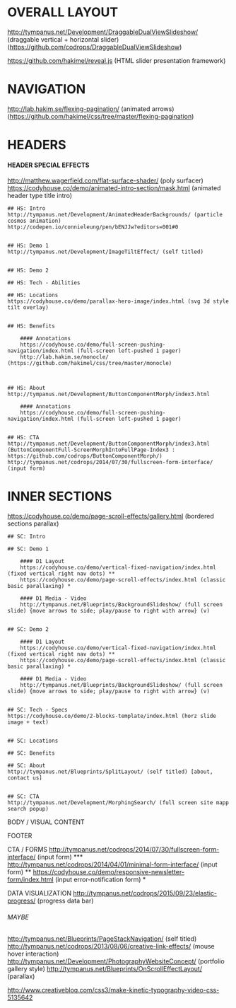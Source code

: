# OVERALL LAYOUT
http://tympanus.net/Development/DraggableDualViewSlideshow/ (draggable vertical + horizontal slider) (https://github.com/codrops/DraggableDualViewSlideshow)

https://github.com/hakimel/reveal.js (HTML slider presentation framework)



# NAVIGATION
http://lab.hakim.se/flexing-pagination/ (animated arrows) (https://github.com/hakimel/css/tree/master/flexing-pagination)




# HEADERS

#### HEADER SPECIAL EFFECTS
http://matthew.wagerfield.com/flat-surface-shader/ (poly surfacer)
https://codyhouse.co/demo/animated-intro-section/mask.html (animated header type title intro)


	## HS: Intro
	http://tympanus.net/Development/AnimatedHeaderBackgrounds/ (particle cosmos animation)
	http://codepen.io/connieleung/pen/bENJJw?editors=001#0


	## HS: Demo 1
	http://tympanus.net/Development/ImageTiltEffect/ (self titled)


	## HS: Demo 2

	## HS: Tech - Abilities

	## HS: Locations
	https://codyhouse.co/demo/parallax-hero-image/index.html (svg 3d style tilt overlay)


	## HS: Benefits

		#### Annotations
		https://codyhouse.co/demo/full-screen-pushing-navigation/index.html (full-screen left-pushed 1 pager) 
		http://lab.hakim.se/monocle/ (https://github.com/hakimel/css/tree/master/monocle)



	## HS: About
	http://tympanus.net/Development/ButtonComponentMorph/index3.html

		#### Annotations
		https://codyhouse.co/demo/full-screen-pushing-navigation/index.html (full-screen left-pushed 1 pager) 


	## HS: CTA
	http://tympanus.net/Development/ButtonComponentMorph/index3.html (ButtonComponentFull-ScreenMorphIntoFullPage-Index3 : https://github.com/codrops/ButtonComponentMorph/)
	http://tympanus.net/codrops/2014/07/30/fullscreen-form-interface/ (input form)



# INNER SECTIONS
https://codyhouse.co/demo/page-scroll-effects/gallery.html (bordered sections parallax)

	## SC: Intro

	## SC: Demo 1

		#### D1 Layout
		https://codyhouse.co/demo/vertical-fixed-navigation/index.html (fixed vertical right nav dots) **
		https://codyhouse.co/demo/page-scroll-effects/index.html (classic basic parallaxing) *

		#### D1 Media - Video
		http://tympanus.net/Blueprints/BackgroundSlideshow/ (full screen slide) {move arrows to side; play/pause to right with arrow} (v)


	## SC: Demo 2
	
		#### D1 Layout
		https://codyhouse.co/demo/vertical-fixed-navigation/index.html (fixed vertical right nav dots) **
		https://codyhouse.co/demo/page-scroll-effects/index.html (classic basic parallaxing) *

		#### D1 Media - Video
		http://tympanus.net/Blueprints/BackgroundSlideshow/ (full screen slide) {move arrows to side; play/pause to right with arrow} (v)


	## SC: Tech - Specs
	https://codyhouse.co/demo/2-blocks-template/index.html (horz slide image + text)


	## SC: Locations

	## SC: Benefits

	## SC: About
	http://tympanus.net/Blueprints/SplitLayout/ (self titled) [about, contact us]


	## SC: CTA
	http://tympanus.net/Development/MorphingSearch/ (full screen site mapp search popup)





BODY / VISUAL CONTENT


FOOTER

CTA / FORMS
http://tympanus.net/codrops/2014/07/30/fullscreen-form-interface/ (input form) ***
http://tympanus.net/codrops/2014/04/01/minimal-form-interface/ (input form) **
https://codyhouse.co/demo/responsive-newsletter-form/index.html (input error-notification form) *



DATA VISUALIZATION
http://tympanus.net/codrops/2015/09/23/elastic-progress/ (progress data bar)



###### MAYBE
http://tympanus.net/Blueprints/PageStackNavigation/ (self titled)
http://tympanus.net/codrops/2013/08/06/creative-link-effects/ (mouse hover interaction)
http://tympanus.net/Development/PhotographyWebsiteConcept/ (portfolio gallery style)
http://tympanus.net/Blueprints/OnScrollEffectLayout/ (parallax)

http://www.creativebloq.com/css3/make-kinetic-typography-video-css-5135642


